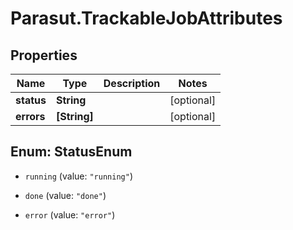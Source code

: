 # Parasut.TrackableJobAttributes

## Properties
Name | Type | Description | Notes
------------ | ------------- | ------------- | -------------
**status** | **String** |  | [optional] 
**errors** | **[String]** |  | [optional] 


<a name="StatusEnum"></a>
## Enum: StatusEnum


* `running` (value: `"running"`)

* `done` (value: `"done"`)

* `error` (value: `"error"`)




